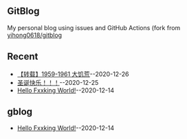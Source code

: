 ## GitBlog
My personal blog using issues and GitHub Actions
(fork from [yihong0618/gitblog](https://github.com/yihong0618/gitblog)
## Recent
- [【转载】1959-1961 大饥荒](https://github.com/kZime/gblog/issues/6)--2020-12-26
- [圣诞快乐！！！](https://github.com/kZime/gblog/issues/5)--2020-12-25
- [Hello Fxxking World!](https://github.com/kZime/gblog/issues/1)--2020-12-14
## gblog
- [Hello Fxxking World!](https://github.com/kZime/gblog/issues/1)--2020-12-14
